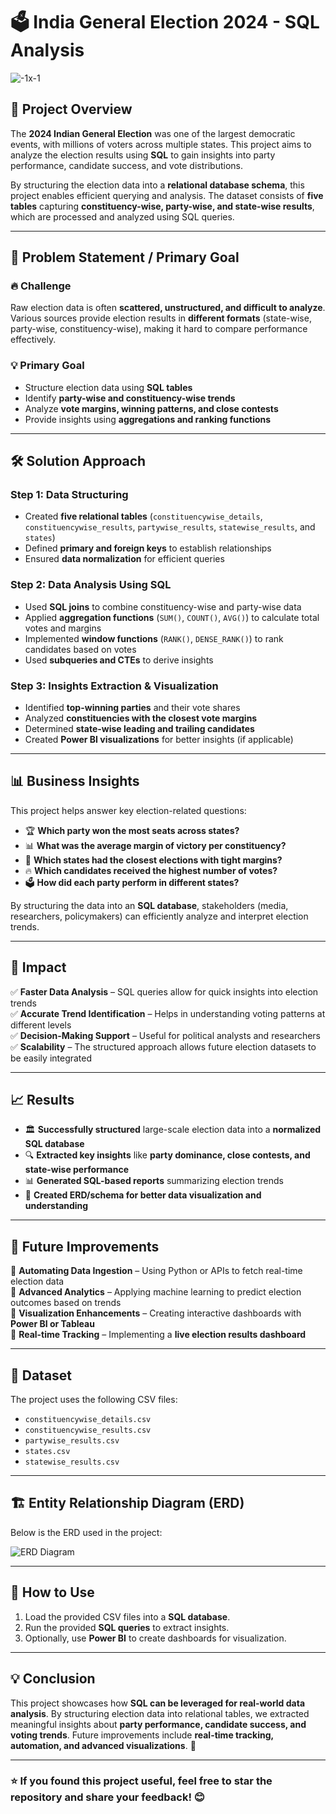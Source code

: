 # 🗳️ India General Election 2024 - SQL Analysis  
![-1x-1](https://github.com/user-attachments/assets/60fa75ac-ccf5-488c-be6c-142f81d1185a)


## 📌 Project Overview  
The **2024 Indian General Election** was one of the largest democratic events, with millions of voters across multiple states. This project aims to analyze the election results using **SQL** to gain insights into party performance, candidate success, and vote distributions.  

By structuring the election data into a **relational database schema**, this project enables efficient querying and analysis. The dataset consists of **five tables** capturing **constituency-wise, party-wise, and state-wise results**, which are processed and analyzed using SQL queries.  

---

## 🎯 Problem Statement / Primary Goal  
### 🔥 Challenge  
Raw election data is often **scattered, unstructured, and difficult to analyze**. Various sources provide election results in **different formats** (state-wise, party-wise, constituency-wise), making it hard to compare performance effectively.  

### 💡 Primary Goal  
- Structure election data using **SQL tables**  
- Identify **party-wise and constituency-wise trends**  
- Analyze **vote margins, winning patterns, and close contests**  
- Provide insights using **aggregations and ranking functions**  

---

## 🛠 Solution Approach  
### **Step 1: Data Structuring**  
- Created **five relational tables** (`constituencywise_details`, `constituencywise_results`, `partywise_results`, `statewise_results`, and `states`)  
- Defined **primary and foreign keys** to establish relationships  
- Ensured **data normalization** for efficient queries  

### **Step 2: Data Analysis Using SQL**  
- Used **SQL joins** to combine constituency-wise and party-wise data  
- Applied **aggregation functions** (`SUM()`, `COUNT()`, `AVG()`) to calculate total votes and margins  
- Implemented **window functions** (`RANK()`, `DENSE_RANK()`) to rank candidates based on votes  
- Used **subqueries and CTEs** to derive insights  

### **Step 3: Insights Extraction & Visualization**  
- Identified **top-winning parties** and their vote shares  
- Analyzed **constituencies with the closest vote margins**  
- Determined **state-wise leading and trailing candidates**  
- Created **Power BI visualizations** for better insights (if applicable)  

---

## 📊 Business Insights  
This project helps answer key election-related questions:  
- 🏆 **Which party won the most seats across states?**  
- 📊 **What was the average margin of victory per constituency?**  
- 🏁 **Which states had the closest elections with tight margins?**  
- 🔥 **Which candidates received the highest number of votes?**  
- 🗳️ **How did each party perform in different states?**  

By structuring the data into an **SQL database**, stakeholders (media, researchers, policymakers) can efficiently analyze and interpret election trends.  

---

## 🚀 Impact  
✅ **Faster Data Analysis** – SQL queries allow for quick insights into election trends  
✅ **Accurate Trend Identification** – Helps in understanding voting patterns at different levels  
✅ **Decision-Making Support** – Useful for political analysts and researchers  
✅ **Scalability** – The structured approach allows future election datasets to be easily integrated  

---

## 📈 Results  
- 🏛️ **Successfully structured** large-scale election data into a **normalized SQL database**  
- 🔍 **Extracted key insights** like **party dominance, close contests, and state-wise performance**  
- 📊 **Generated SQL-based reports** summarizing election trends  
- 🎯 **Created ERD/schema for better data visualization and understanding**  

---

## 🔮 Future Improvements  
📌 **Automating Data Ingestion** – Using Python or APIs to fetch real-time election data  
📌 **Advanced Analytics** – Applying machine learning to predict election outcomes based on trends  
📌 **Visualization Enhancements** – Creating interactive dashboards with **Power BI or Tableau**  
📌 **Real-time Tracking** – Implementing a **live election results dashboard**  

---

## 📂 Dataset  
The project uses the following CSV files:  
- `constituencywise_details.csv`  
- `constituencywise_results.csv`  
- `partywise_results.csv`  
- `states.csv`  
- `statewise_results.csv`  

---

## 🏗️ Entity Relationship Diagram (ERD)  
Below is the ERD used in the project:  

![ERD Diagram](path_to_your_ERD_image.png)  

---

## 📝 How to Use  
1. Load the provided CSV files into a **SQL database**.  
2. Run the provided **SQL queries** to extract insights.  
3. Optionally, use **Power BI** to create dashboards for visualization.  

---

## 💡 Conclusion  
This project showcases how **SQL can be leveraged for real-world data analysis**. By structuring election data into relational tables, we extracted meaningful insights about **party performance, candidate success, and voting trends**. Future improvements include **real-time tracking, automation, and advanced visualizations**. 🚀  

---

### ⭐ If you found this project useful, feel free to **star** the repository and share your feedback! 😊  
